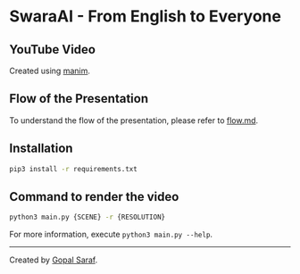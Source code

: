 # SwaraAI - From English to Everyone

## YouTube Video

Created using [manim](https://www.manim.community/).

## Flow of the Presentation

To understand the flow of the presentation, please refer to [flow.md](flow.md).

## Installation

```bash
pip3 install -r requirements.txt
```

## Command to render the video

```bash
python3 main.py {SCENE} -r {RESOLUTION}
```

For more information, execute `python3 main.py --help`.

---

Created by [Gopal Saraf](https://gopalsaraf.com/).
